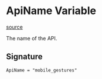 # ApiName Variable

[source](https://developers.meta.com/horizon-worlds/reference/2.0.0/mobile_gestures_apiname)

The name of the API.

## Signature

```
ApiName = "mobile_gestures"
```